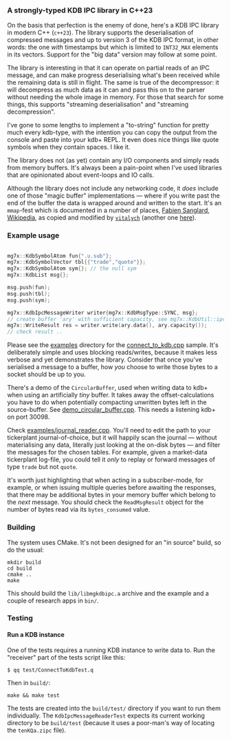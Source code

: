 ### A strongly-typed KDB IPC library in C++23

On the basis that perfection is the enemy of done, here's a KDB IPC library in modern C++ (`c++23`). The library supports the deserialisation of compressed messages and up to version 3 of the KDB IPC format, in other words: the one _with_ timestamps but which is limited to `INT32_MAX` elements in its vectors. Support for the "big data" version may follow at some point.

The library is interesting in that it can operate on partial reads of an IPC message, and can make progress deserialising what's been received while the remaining data is still in flight. The same is true of the decompressor: it will decompress as much data as it can and pass this on to the parser without needing the whole image in memory. For those that search for some things, this supports "streaming deserialisation" and "streaming decompression".

I've gone to some lengths to implement a "to-string" function for pretty much every kdb-type, with the intention you can copy the output from the console and paste into your kdb+ REPL. It even does nice things like quote symbols when they contain spaces. I like it.

The library does not (as yet) contain any I/O components and simply reads from memory buffers. It's always been a pain-point when I've used libraries that are opinionated about event-loops and IO calls.

Although the library does not include any networking code, it _does_ include one of those "magic buffer" implementations — where if you write past the end of the buffer the data is wrapped around and written to the start. It's an `mmap`-fest which is documented in a number of places, [Fabien Sanglard](https://fgiesen.wordpress.com/2012/07/21/the-magic-ring-buffer/), [Wikipedia](https://en.wikipedia.org/w/index.php?title=Circular_buffer&oldid=600431497#Optimized_POSIX_implementation), as copied and modified by [`vitalych`](https://github.com/vitalyvch/rng_buf) (another one [here](https://lo.calho.st/posts/black-magic-buffer/)).

### Example usage

```cpp

mg7x::KdbSymbolAtom fun{".u.sub"};
mg7x::KdbSymbolVector tbl{{"trade","quote"}};
mg7x::KdbSymbolAtom sym{}; // the null sym
mg7x::KdbList msg{};

msg.push(fun);
msg.push(tbl);
msg.push(sym);

mg7x::KdbIpcMessageWriter writer{mg7x::KdbMsgType::SYNC, msg};
// create buffer 'ary' with sufficient capacity, see mg7x::KdbUtil::ipcMessageLen
mg7x::WriteResult res = writer.write(ary.data(), ary.capacity());
// check result ..
```

Please see the [examples](examples) directory for the [connect_to_kdb.cpp](examples/connect_to_kdb.cpp) sample. It's deliberately simple and uses blocking reads/writes, because it makes less verbose and yet demonstrates the library. Consider that once you've serialised a message to a buffer, how _you_ choose to write those bytes to a socket should be up to you.

There's a demo of the `CircularBuffer`, used when writing data to kdb+ when using an artificially _tiny_ buffer. It takes away the offset-calculations you have to do when potentially compacting unwritten bytes left in the source-buffer. See [demo_circular_buffer.cpp](examples/demo_circular_buffer.cpp). This needs a listening kdb+ on port 30098.

Check [examples/journal_reader.cpp](examples/journal_reader.cpp). You'll need to edit the path to your tickerplant journal-of-choice, but it will happily scan the journal — without materialising any data, literally just looking at the on-disk bytes — and filter the messages for the chosen tables. For example, given a market-data tickerplant log-file, you could tell it _only_ to replay or forward messages of type `trade` but not `quote`.

It's worth just highlighting that when acting in a subscriber-mode, for example, or when issuing multiple queries before awaiting the responses, that there may be additional bytes in your memory buffer which belong to the _next_ message. You should check the `ReadMsgResult` object for the number of bytes read via its `bytes_consumed` value.

### Building

The system uses CMake. It's not been designed for an "in source" build, so do the usual:

```
mkdir build
cd build
cmake ..
make
```
This should build the `lib/libmgkdbipc.a` archive and the example and a couple of research apps in `bin/`.

### Testing

#### Run a KDB instance 

One of the tests requires a running KDB instance to write data to. Run the "receiver" part of the tests script like this:
```
$ qq test/ConnectToKdbTest.q
```

Then in `build/`:
```
make && make test
```

The tests are created into the `build/test/` directory if you want to run them individually. The `KdbIpcMessageReaderTest` expects its current working directory to be `build/test` (because it uses a poor-man's way of locating the `tenKQa.zipc` file).
